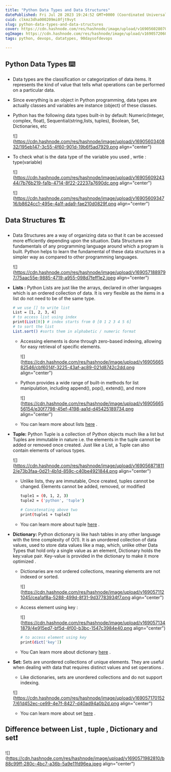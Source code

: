 ```yaml
---
title: "Python Data Types and Data Structures"
datePublished: Fri Jul 28 2023 19:24:52 GMT+0000 (Coordinated Universal Time)
cuid: clkmz3dha000209mi0fjt9vyt
slug: python-data-types-and-data-structures
cover: https://cdn.hashnode.com/res/hashnode/image/upload/v1690560280702/bdee6318-2985-4703-9e61-bbc12fba1302.jpeg
ogImage: https://cdn.hashnode.com/res/hashnode/image/upload/v1690572060340/8fcfdf7a-62ab-41ae-a220-905963901136.png
tags: python, devops, datatypes, 90daysofdevops

---
```


## Python Data Types ⌨️

* Data types are the classification or categorization of data items. It represents the kind of value that tells what operations can be performed on a particular data.
    
* Since everything is an object in Python programming, data types are actually classes and variables are instance (object) of these classes.
    
* Python has the following data types built-in by default: Numeric(Integer, complex, float), Sequential(string,lists, tuples), Boolean, Set, Dictionaries, etc
    
    ![](https://cdn.hashnode.com/res/hashnode/image/upload/v1690560340832/195eb147-3c55-4f60-901d-19b6f5ad7929.png align="center")
    
* To check what is the data type of the variable you used , wrtie : type(variable)
    
    ![](https://cdn.hashnode.com/res/hashnode/image/upload/v1690560924344/7b76b219-fa1b-4714-8f22-22237a7690dc.png align="center")
    
    ![](https://cdn.hashnode.com/res/hashnode/image/upload/v1690560934716/b8624cc1-495e-4a1f-ada9-fae210d0829f.png align="center")
    

## Data Structures 🏗️

* Data Structures are a way of organizing data so that it can be accessed more efficiently depending upon the situation. Data Structures are fundamentals of any programming language around which a program is built. Python helps to learn the fundamental of these data structures in a simpler way as compared to other programming languages.
    
    ![](https://cdn.hashnode.com/res/hashnode/image/upload/v1690571889797/75aac55e-9885-4719-a955-098d7feff1e2.jpeg align="center")
    
* **Lists :** Python Lists are just like the arrays, declared in other languages which is an ordered collection of data. It is very flexible as the items in a list do not need to be of the same type.
    
    ```bash
    # we use [] to write list
    List = [1, 2, 3, 4]
    # to access list using index
    print(List[0]) # index starts from 0 [0 1 2 3 4 5 6]
    # to sort the list 
    List.sort() #sorts them in alphabetic / numeric format
    ```
    
    * Accessing elements is done through zero-based indexing, allowing for easy retrieval of specific elements.
        
        ![](https://cdn.hashnode.com/res/hashnode/image/upload/v1690566582546/cbf6014f-3225-43af-ac89-021d8742c2dd.png align="center")
        
    * Python provides a wide range of built-in methods for list manipulation, including append(), pop(), extend(), and more
        
        ![](https://cdn.hashnode.com/res/hashnode/image/upload/v1690566556154/e30f7798-45ef-4198-aa1d-d45425189734.png align="center")
        
    * You can learn more about lists [here](https://www.geeksforgeeks.org/python-lists/?ref=lbp) .
        
* **Tuple:** Python Tuple is a collection of Python objects much like a list but Tuples are immutable in nature i.e. the elements in the tuple cannot be added or removed once created. Just like a List, a Tuple can also contain elements of various types.
    
    ![](https://cdn.hashnode.com/res/hashnode/image/upload/v1690568718112/e73b3faa-0d21-4b1d-859c-c40be4921844.png align="center")
    
    * Unlike lists, they are immutable, Once created, tuples cannot be changed. Elements cannot be added, removed, or modified
        
        ```bash
        tuple1 = (0, 1, 2, 3)
        tuple2 = ('python', 'tuple')
         
        # Concatenating above two
        print(tuple1 + tuple2)
        ```
        
    * You can learn more about tuple [here](https://www.geeksforgeeks.org/python-tuples/?ref=lbp) .
        
* **Dictionary:** Python dictionary is like hash tables in any other language with the time complexity of O(1). It is an unordered collection of data values, used to store data values like a map, which, unlike other Data Types that hold only a single value as an element, Dictionary holds the key:value pair. Key-value is provided in the dictionary to make it more optimized .
    
    * Dictionaries are not ordered collections, meaning elements are not indexed or sorted.
        
        ![](https://cdn.hashnode.com/res/hashnode/image/upload/v1690571121045/cea1af8a-5288-499d-8f31-9d37783934f7.png align="center")
        
    * Access element using key :
        
        ![](https://cdn.hashnode.com/res/hashnode/image/upload/v1690571341879/4e915ed7-bf5d-4f00-b3bc-1547c3984e40.png align="center")
        
        ```bash
        # to access element using key
        print(dict['key'])
        ```
        
    * You Can learn more about dictionary [here](https://www.geeksforgeeks.org/python-dictionary/) .
        
* **Set:** Sets are unordered collections of unique elements. They are useful when dealing with data that requires distinct values and set operations .
    
    * Like dictionaries, sets are unordered collections and do not support indexing.
        
    
    ![](https://cdn.hashnode.com/res/hashnode/image/upload/v1690571701527/61d452ec-ce99-4e7f-8427-d40ad94a0b2d.png align="center")
    
    * You can learn more about set [here](https://www.geeksforgeeks.org/sets-in-python/?ref=lbp) .
        

## Difference between List , tuple , Dictionary and set❗

![](https://cdn.hashnode.com/res/hashnode/image/upload/v1690571982810/b88c99ff-280c-4bc7-a36b-5a9e11fd96ea.jpeg align="center")